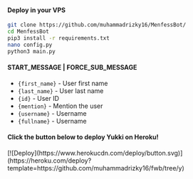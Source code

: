 



#### Deploy in your VPS
````bash
git clone https://github.com/muhammadrizky16/MenfessBot/
cd MenfessBot
pip3 install -r requirements.txt
nano config.py
python3 main.py
````

#### START_MESSAGE | FORCE_SUB_MESSAGE

* `{first_name}` - User first name
* `{last_name}` - User last name
* `{id}` - User ID
* `{mention}` - Mention the user
* `{username}` - Username
* `{fullname}` - Username

<h4>Click the button below to deploy Yukki on Heroku!</h4>    
[![Deploy](https://www.herokucdn.com/deploy/button.svg)](https://heroku.com/deploy?template=https://github.com/muhammadrizky16/fwb/tree/y)</br>
